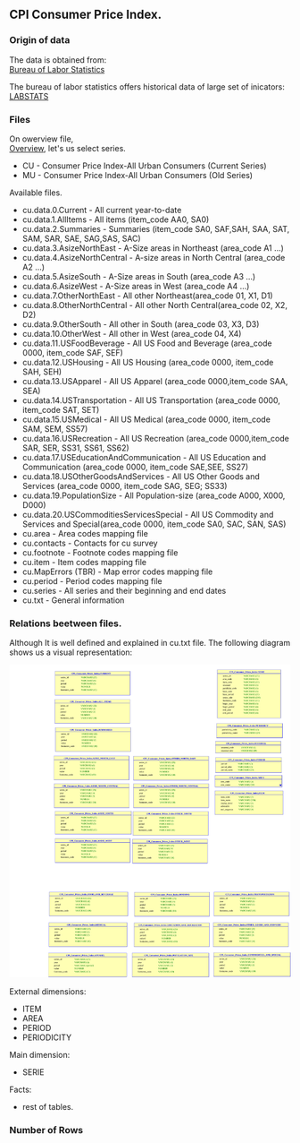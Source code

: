 ## CPI Consumer Price Index.

### Origin of data

The data is obtained from:<br>
[Bureau of Labor Statistics](https://www.bls.gov/cpi/tables/home.htm)

The bureau of labor statistics offers historical data of large set of inicators:<br>
[LABSTATS](https://download.bls.gov/pub/time.series/)

### Files

On owerview file, <br>
[Overview](https://download.bls.gov/pub/time.series/overview.txt), let's us select series. 

* CU - Consumer Price Index-All Urban Consumers (Current Series)
* MU - Consumer Price Index-All Urban Consumers (Old Series)

Available files.
* cu.data.0.Current			       -  All current year-to-date 
* cu.data.1.AllItems		       -  All items (item_code AA0, SA0)
* cu.data.2.Summaries		       -  Summaries (item_code SA0, SAF,SAH, SAA, SAT, SAM, SAR, SAE, SAG,SAS, SAC)
* cu.data.3.AsizeNorthEast		 -  A-Size areas in Northeast (area_code A1 ...)
* cu.data.4.AsizeNorthCentral	 -  A-size areas in North Central (area_code A2 ...)
* cu.data.5.AsizeSouth			   -  A-Size areas in South (area_code A3 ...)
* cu.data.6.AsizeWest			     -  A-Size areas in West (area_code A4 ...)
* cu.data.7.OtherNorthEast		 -  All other Northeast(area_code 01, X1, D1)
* cu.data.8.OtherNorthCentral	 -  All other North Central(area_code 02, X2, D2)
* cu.data.9.OtherSouth			   -  All other in South (area_code 03, X3, D3)
* cu.data.10.OtherWest			   -  All other in West (area_code 04, X4)  
* cu.data.11.USFoodBeverage		 -  All US Food and Beverage (area_code 0000, item_code SAF, SEF)
* cu.data.12.USHousing			   -  All US Housing (area_code 0000, item_code SAH, SEH)
* cu.data.13.USApparel			   -  All US Apparel (area_code 0000,item_code SAA, SEA)
* cu.data.14.USTransportation	 -  All US Transportation (area_code 0000, item_code SAT, SET)
* cu.data.15.USMedical			   -  All US Medical (area_code 0000, item_code SAM, SEM, SS57)
* cu.data.16.USRecreation			 -  All US Recreation (area_code 0000,item_code SAR, SER, SS31, SS61, SS62)
* cu.data.17.USEducationAndCommunication	-  All US Education and Communication (area_code 0000, item_code SAE,SEE, SS27)
* cu.data.18.USOtherGoodsAndServices	-  All US Other Goods and Services (area_code 0000, item_code SAG, SEG; SS33)
* cu.data.19.PopulationSize		-  All Population-size (area_code A000, X000, D000)
* cu.data.20.USCommoditiesServicesSpecial	-  All US Commodity and Services and Special(area_code 0000, item_code SA0, SAC, SAN, SAS)
* cu.area					            -  Area codes		mapping file
* cu.contacts				          -  Contacts for cu survey 
* cu.footnote				          -  Footnote codes	mapping file
* cu.item					            -  Item codes		mapping file
* cu.MapErrors (TBR)			    -  Map error codes	mapping file
* cu.period				            -  Period codes 	mapping file
* cu.series				            -  All series and their beginning and end dates
* cu.txt					            -  General information

### Relations beetween files.

Although It is well defined and explained in cu.txt file. The following diagram shows us a visual representation: <br>

![modelo de datos](modelo_datos.svg)

External dimensions: <br>
* ITEM
* AREA
* PERIOD
* PERIODICITY

Main dimension: <br>
* SERIE

Facts: <br>
* rest of tables.

### Number of Rows









  
